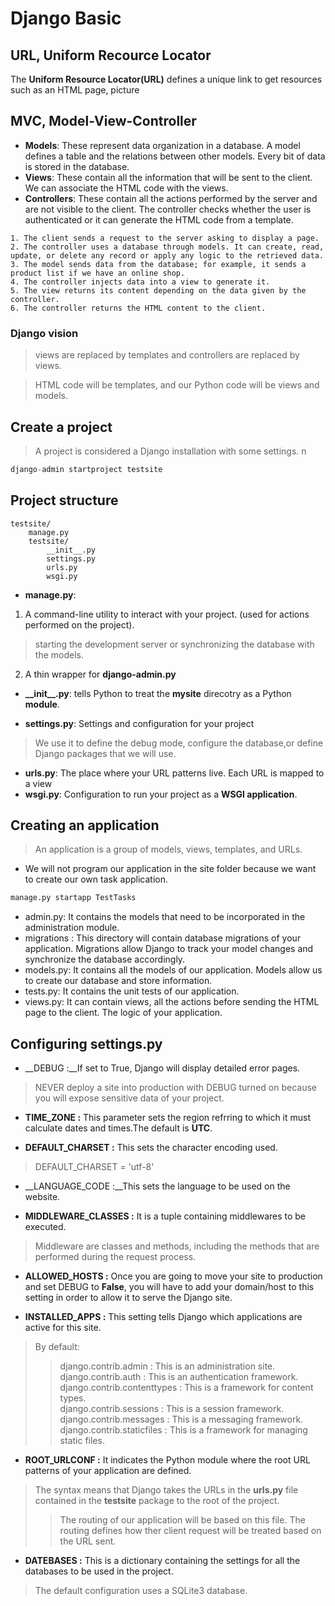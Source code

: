 # Django Basic

## URL, Uniform Recource Locator

The __Uniform Resource Locator(URL)__ defines a unique link to get resources such as an HTML page, picture
## MVC, Model-View-Controller
* __Models__: These represent data organization in a database. A model defines a table and the relations between other models. Every bit of data is stored in the database.
* __Views__: These contain all the information that will be sent to the client. We can associate the HTML code with the views.
* __Controllers__: These contain all the actions performed by the server and are not visible to the client. The controller checks whether the user is authenticated or it can generate the HTML code from a template.
```
1. The client sends a request to the server asking to display a page.
2. The controller uses a database through models. It can create, read, update, or delete any record or apply any logic to the retrieved data.
3. The model sends data from the database; for example, it sends a product list if we have an online shop.
4. The controller injects data into a view to generate it.
5. The view returns its content depending on the data given by the controller.
6. The controller returns the HTML content to the client.
```
### Django vision
> views are replaced by templates and controllers are replaced by views.

> HTML code will be templates, and our Python code will be views and models.
## Create a project

> A project is considered a Django installation with some settings. n 

```Python
django-admin startproject testsite
```

## Project structure

```
testsite/
    manage.py
    testsite/
        __init__.py
        settings.py
        urls.py
        wsgi.py
```

* __manage.py__: 
1. A command-line utility to interact with your project. (used for actions performed on the project).
>starting the development server or synchronizing the database with the models.
2. A thin wrapper for __django-admin.py__

* __\_\_init\_\_.py__: tells Python to treat the __mysite__ direcotry as a Python __module__.

* __settings.py__: Settings and configuration for your project
> We use it to define the debug mode, configure the database,or define Django packages that we will use.
* __urls.py__: The place where your URL patterns live. Each URL is mapped to a view
* __wsgi.py__: Configuration to run your project as a __WSGI application__.

## Creating an application

>An application is a group of models, views, templates, and URLs.

* We will not program our application in the site folder because we want to create our own task application.

```python
manage.py startapp TestTasks
```

* admin.py: It contains the models that need to be incorporated in the administration module.
* migrations : This directory will contain database migrations of your application. Migrations allow Django to track your model changes and synchronize the database accordingly.
* models.py: It contains all the models of our application. Models allow us to create our database and store information.
* tests.py: It contains the unit tests of our application.
* views.py: It can contain views, all the actions before sending the HTML page to the client. The logic of your application.

## Configuring settings.py

* __DEBUG :__If set to True, Django will display detailed error pages.
> NEVER deploy a site into production with DEBUG turned on because you will expose sensitive data of your project.

* __TIME_ZONE :__ This parameter sets the region refrring to which it must calculate dates and times.The default is __UTC__.


* __DEFAULT_CHARSET :__ This sets the character encoding used.

> DEFAULT_CHARSET = 'utf-8'

* __LANGUAGE_CODE :__This sets the language to be used on the website.

* __MIDDLEWARE_CLASSES :__ It is a tuple containing middlewares to be executed.
> Middleware are classes and methods, including the methods that are performed during the request process.

* __ALLOWED_HOSTS :__ Once you are going to move your site to production and set DEBUG to __False__, you will have to add your domain/host to this setting in order to allow it to serve the Django site.

* __INSTALLED_APPS :__ This setting tells Django which applications are active for this site.  
>By default:  
>>django.contrib.admin : This is an administration site.  
>>django.contrib.auth : This is an authentication framework.  
>>django.contrib.contenttypes : This is a framework for content types.  
>> django.contrib.sessions : This is a session framework.  
>> django.contrib.messages : This is a messaging framework.  
>> django.contrib.staticfiles : This is a framework for managing static files.

* __ROOT_URLCONF :__ It indicates the Python module where the root URL patterns of your application are defined.
>  The syntax means that Django takes the URLs in the __urls.py__ file contained in the __testsite__ package to the root of the project.  
>> The routing of our application will be based on this file. The routing defines how ther client request will be treated based on the URL sent.

* __DATEBASES :__ This is a dictionary containing the settings for all the databases to be used in the project.
> The default configuration uses a SQLite3 database.


 